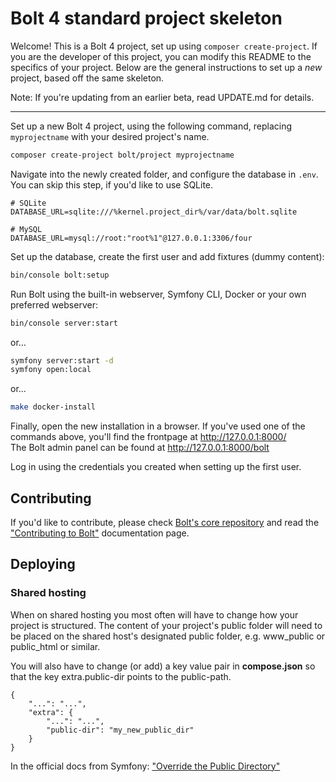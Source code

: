 Bolt 4 standard project skeleton
================================

Welcome! This is a Bolt 4 project, set up using `composer create-project`. If
you are the developer of this project, you can modify this README to the
specifics of your project. Below are the general instructions to set up a _new_
project, based off the same skeleton.


Note: If you're updating from an earlier beta, read UPDATE.md for details.

---

Set up a new Bolt 4 project, using the following command, replacing
`myprojectname` with your desired project's name.

```bash
composer create-project bolt/project myprojectname
```

Navigate into the newly created folder, and configure the database in `.env`.
You can skip this step, if you'd like to use SQLite.

```dotenv
# SQLite
DATABASE_URL=sqlite:///%kernel.project_dir%/var/data/bolt.sqlite

# MySQL
DATABASE_URL=mysql://root:"root%1"@127.0.0.1:3306/four
```

Set up the database, create the first user and add fixtures (dummy content):

```bash
bin/console bolt:setup
```

Run Bolt using the built-in webserver, Symfony CLI, Docker or your own
preferred webserver:

```bash
bin/console server:start
```

or…

```bash
symfony server:start -d
symfony open:local
```

or…

```bash
make docker-install
```

Finally, open the new installation in a browser. If you've used one of the
commands above, you'll find the frontpage at http://127.0.0.1:8000/ \
The Bolt admin panel can be found at http://127.0.0.1:8000/bolt

Log in using the credentials you created when setting up the first user.

## Contributing

If you'd like to contribute, please check [Bolt's core repository](https://github.com/bolt/core/blob/master/CONTRIBUTING.md) 
and read the ["Contributing to Bolt"](https://docs.bolt.cm/4.0/other/contributing) documentation page.

## Deploying
### Shared hosting
When on shared hosting you most often will have to change how your project is structured. 
The content of your project's public folder will need to be placed on the shared host's designated 
public folder, e.g. www_public or public_html or similar. 
 
You will also have to change (or add) a key value pair in **compose.json** so that the key extra.public-dir points to the public-path.
```
{
    "...": "...",
    "extra": {
        "...": "...",
        "public-dir": "my_new_public_dir"
    }
}
```

In the official docs from Symfony: ["Override the Public Directory"](https://symfony.com/doc/current/configuration/override_dir_structure.html#override-the-public-directory)
